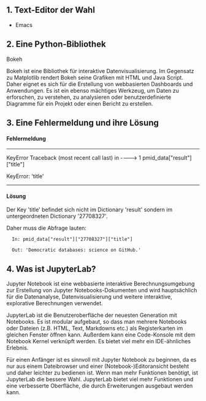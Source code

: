 ## 1. Text-Editor der Wahl

- Emacs

## 2. Eine Python-Bibliothek

Bokeh

Bokeh ist eine Bibliothek für interaktive Datenvisualisierung. Im Gegensatz zu Matplotlib rendert Bokeh seine Grafiken mit HTML und Java Script. Daher eignet es sich für die Erstellung von webbasierten Dashboards und Anwendungen. Es ist ein ebenso mächtiges Werkzeug, um Daten zu erforschen, zu verstehen, zu analysieren oder benutzerdefinierte Diagramme für ein Projekt oder einen Bericht zu erstellen.

## 3. Eine Fehlermeldung und ihre Lösung

#### Fehlermeldung


----------------------------------------------------------------------------
KeyError                                  Traceback (most recent call last)
<ipython-input-25-c4d5bcbc477b> in <module>
----> 1 pmid_data["result"]["title"]

KeyError: 'title'

----------------------------------------------------------------------------

#### Lösung

Der Key 'title' befindet sich nicht im Dictionary 'result' sondern im untergeordneten Dictionary '27708327'.

Daher muss die Abfrage lauten:

      In: pmid_data["result"]["27708327"]["title"]

      Out: 'Democratic databases: science on GitHub.'


## 4. Was ist JupyterLab?

Jupyter Notebook ist eine webbasierte interaktive Berechnungsumgebung zur Erstellung von Jupyter Notebooks-Dokumenten und wird hauptsächlich für die Datenanalyse, Datenvisualisierung und weitere interaktive, explorative Berechnungen verwendet.

JupyterLab ist die Benutzeroberfläche der neuesten Generation mit Notebooks. Es ist modular aufgebaut, so dass man mehrere Notebooks oder Dateien (z.B. HTML, Text, Markdowns etc.) als Registerkarten im gleichen Fenster öffnen kann. Außerdem kann eine Code-Konsole mit dem Notebook Kernel verknüpft werden.  Es bietet viel mehr ein IDE-ähnliches Erlebnis.

Für einen Anfänger ist es sinnvoll  mit Jupyter Notebook zu beginnen, da es nur aus einem Dateibrowser und einer (Notebook-)Editoransicht besteht und daher leichter zu bedienen ist. Wenn man mehr Funktionen benötigt, ist JupyterLab die bessere Wahl. JupyterLab bietet viel mehr Funktionen und eine verbesserte Oberfläche, die durch Erweiterungen ausgebaut werden kann.

